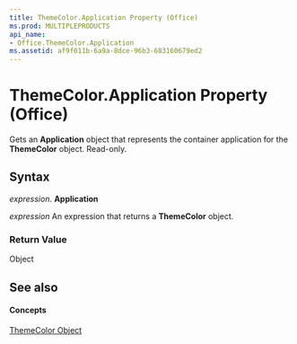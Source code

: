 ```yaml
---
title: ThemeColor.Application Property (Office)
ms.prod: MULTIPLEPRODUCTS
api_name:
- Office.ThemeColor.Application
ms.assetid: af9f011b-6a9a-8dce-96b3-683160679ed2
---
```



# ThemeColor.Application Property (Office)

Gets an  **Application** object that represents the container application for the **ThemeColor** object. Read-only.


## Syntax

 _expression_. **Application**

 _expression_ An expression that returns a **ThemeColor** object.


### Return Value

Object


## See also


#### Concepts


[ThemeColor Object](themecolor-object-office.md)

